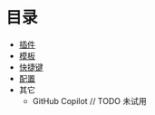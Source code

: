 # 目录

* [插件](./plugin.md)
* [模板](./template.md)
* [快捷键](./shortcut.md)
* [配置](./config.md)
* 其它
  * GitHub Copilot // TODO 未试用
